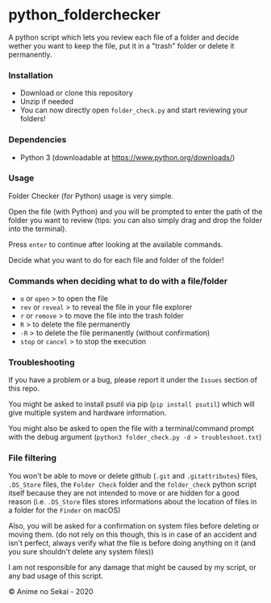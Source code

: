 # python_folderchecker
 A python script which lets you review each file of a folder and decide wether you want to keep the file, put it in a "trash" folder or delete it permanently.
 
 ### Installation
 - Download or clone this repository
 - Unzip if needed
 - You can now directly open `folder_check.py` and start reviewing your folders!
 
 ### Dependencies
 - Python 3 (downloadable at https://www.python.org/downloads/)
 
 ### Usage
 Folder Checker (for Python) usage is very simple.
 
 Open the file (with Python) and you will be prompted to enter the path of the folder you want to review (tips: you can also simply drag and drop the folder into the terminal).
 
 Press `enter` to continue after looking at the available commands.
 
 Decide what you want to do for each file and folder of the folder!
 
 
 ### Commands when deciding what to do with a file/folder
- `o` or `open`       >    to open the file
- `rev` or `reveal`    >    to reveal the file in your file explorer
- `r` or `remove`     >    to move the file into the trash folder
- `R`                 >    to delete the file permanently
- `-R`                >    to delete the file permanently (without confirmation)
- `stop` or `cancel`   >    to stop the execution


### Troubleshooting
If you have a problem or a bug, please report it under the `Issues` section of this repo.

You might be asked to install psutil via pip (`pip install psutil`) which will give multiple system and hardware information.

You might also be asked to open the file with a terminal/command prompt with the debug argument (`python3 folder_check.py -d > troubleshoot.txt`)

### File filtering
You won't be able to move or delete github (`.git` and `.gitattributes`) files, `.DS_Store` files, the `Folder Check` folder and the `folder_check` python script itself because they are not intended to move or are hidden for a good reason (i.e. `.DS_Store` files stores informations about the location of files in a folder for the `Finder` on macOS)

Also, you will be asked for a confirmation on system files before deleting or moving them. (do not rely on this though, this is in case of an accident and isn't perfect, always verify what the file is before doing anything on it (and you sure shouldn't delete any system files))

I am not responsible for any damage that might be caused by my script, or any bad usage of this script.



© Anime no Sekai - 2020
